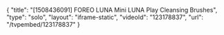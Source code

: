 {
    "title": "[1508436091] FOREO LUNA Mini   LUNA Play Cleansing Brushes",
    "type": "solo",
    "layout": "iframe-static",
    "videoId": "123178837",
    "url": "\/tvpembed\/123178837"
}
